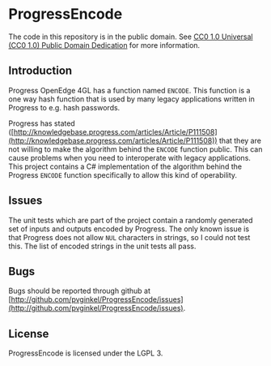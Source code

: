 # ProgressEncode

The code in this repository is in the public domain. See [CC0 1.0 Universal (CC0 1.0) Public Domain Dedication](http://creativecommons.org/publicdomain/zero/1.0/) for more information.

## Introduction

Progress OpenEdge 4GL has a function named `ENCODE`. This function is a one way
hash function that is used by many legacy applications written in Progress to
e.g. hash passwords.

Progress has stated ([http://knowledgebase.progress.com/articles/Article/P111508](http://knowledgebase.progress.com/articles/Article/P111508))
that they are not willing to make the algorithm behind the `ENCODE` function
public. This can cause problems when you need to interoperate with legacy applications.
This project contains a C# implementation of the algorithm behind the Progress `ENCODE`
function specifically to allow this kind of operability.

## Issues

The unit tests which are part of the project contain a randomly generated set
of inputs and outputs encoded by Progress. The only known issue is that Progress
does not allow `NUL` characters in strings, so I could not test this. The
list of encoded strings in the unit tests all pass.

## Bugs

Bugs should be reported through github at
[http://github.com/pvginkel/ProgressEncode/issues](http://github.com/pvginkel/ProgressEncode/issues).

## License

ProgressEncode is licensed under the LGPL 3.
